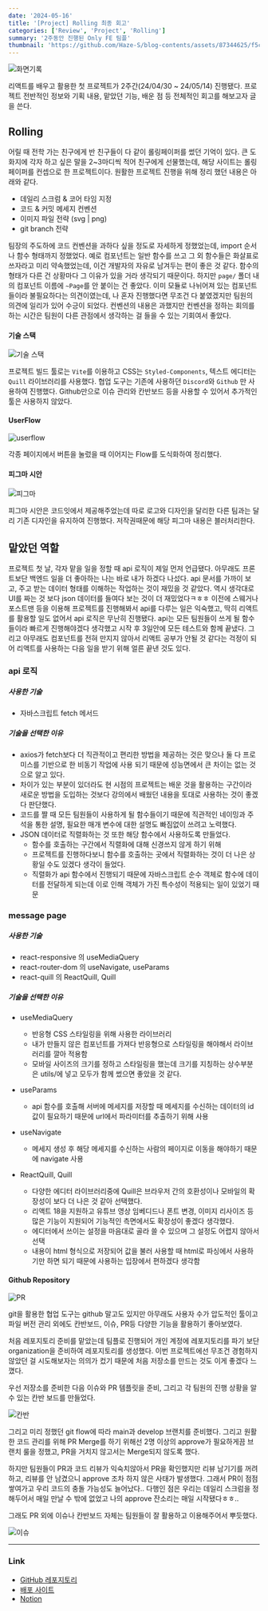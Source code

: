```yaml
---
date: '2024-05-16'
title: '[Project] Rolling 최종 회고'
categories: ['Review', 'Project', 'Rolling']
summary: '2주동안 진행된 Only FE 팀플'
thumbnail: 'https://github.com/Haze-S/blog-contents/assets/87344625/f5c72814-b435-4565-83b1-ed87b535aaae'
---
```


![화면기록](https://github.com/Haze-S/blog-contents/assets/87344625/469976fe-9d0d-4147-be19-bf1cfc9bc4b6)

리액트를 배우고 활용한 첫 프로젝트가 2주간(24/04/30 ~ 24/05/14) 진행됐다. 프로젝트 전반적인 정보와 기획 내용, 맡았던 기능, 배운 점 등 전체적인 회고를 해보고자 글을 쓴다.

## Rolling

어릴 때 전학 가는 친구에게 반 친구들이 다 같이 롤링페이퍼를 썼던 기억이 있다. 큰 도화지에 각자 하고 싶은 말을 2~3마디씩 적어 친구에게 선물했는데, 해당 사이트는 롤링페이퍼를 컨셉으로 한 프로젝트이다.
원활한 프로젝트 진행을 위해 정리 했던 내용은 아래와 같다.

- 데일리 스크럼 & 코어 타임 지정
- 코드 & 커밋 메세지 컨벤션
- 이미지 파일 전략 (svg | png)
- git branch 전략

팀장의 주도하에 코드 컨벤션을 과하다 싶을 정도로 자세하게 정했었는데, import 순서나 함수 형태까지 정했었다. 예로 컴포넌트는 일반 함수를 쓰고 그 외 함수들은 화살표로 쓰자라고 미리 약속했었는데, 이건 개발자의 자유로 남겨두는 편이 좋은 것 같다. 함수의 형태가 다른 건 상황마다 그 이유가 있을 거라 생각되기 때문이다.
하지만 `page/` 폴더 내의 컴포넌트 이름에 `~Page`를 안 붙이는 건 좋았다. 이미 모듈로 나뉘어져 있는 컴포넌트들이라 불필요하다는 의견이였는데, 나 혼자 진행했다면 무조건 다 붙였겠지만 팀원의 의견에 일리가 있어 수긍이 되었다. 컨벤션의 내용은 과했지만 컨벤션을 정하는 회의를 하는 시간은 팀원이 다른 관점에서 생각하는 걸 들을 수 있는 기회여서 좋았다.

#### 기술 스택

![기술 스택](https://github.com/Haze-S/blog-contents/assets/87344625/9b752839-f3d1-4e32-b054-0e22cb90f4ce)

프로젝트 빌드 툴로는 `Vite`를 이용하고 CSS는 `Styled-Components`, 텍스트 에디터는 `Quill` 라이브러리를 사용했다. 협업 도구는 기존에 사용하던 `Discord`와 `Github` 만 사용하여 진행했다. Github만으로 이슈 관리와 칸반보드 등을 사용할 수 있어서 추가적인 툴은 사용하지 않았다.

#### UserFlow

![userflow](https://github.com/Haze-S/blog-contents/assets/87344625/4bd4102d-a7e2-4ed9-ae96-a71443f4fdde)

각종 페이지에서 버튼을 눌렀을 때 이어지는 Flow를 도식화하여 정리했다.

#### 피그마 시안

![피그마](https://github.com/Haze-S/blog-contents/assets/87344625/47a24cb1-9a52-4b34-a894-b1f24e7057a3)

피그마 시안은 코드잇에서 제공해주었는데 따로 로고와 디자인을 달리한 다른 팀과는 달리 기존 디자인을 유지하여 진행했다. 저작권때문에 해당 피그마 내용은 블러처리한다.

## 맡았던 역할

프로젝트 첫 날, 각자 맡을 일을 정할 때 api 로직이 제일 먼저 언급됐다. 아무래도 프론트보단 백엔드 일을 더 좋아하는 나는 바로 내가 하겠다 나섰다. api 문서를 가까이 보고, 주고 받는 데이터 형태를 이해하는 작업하는 것이 재밌을 것 같았다. 역시 생각대로 UI를 짜는 것 보다 json 데이터를 들여다 보는 것이 더 재밌었다ㅋㅎㅎ 이전에 스웨거나 포스트맨 등을 이용해 프로젝트를 진행해봐서 api를 다루는 일은 익숙했고, 딱히 리액트를 활용할 일도 없어서 api 로직은 무난히 진행됐다.
api는 모든 팀원들이 쓰게 될 함수들이라 빠르게 진행해야겠다 생각했고 시작 후 3일안에 모든 테스트와 함께 끝냈다. 그리고 아무래도 컴포넌트를 전혀 만지지 않아서 리액트 공부가 안될 것 같다는 걱정이 되어 리액트를 사용하는 다음 일을 받기 위해 얼른 끝낸 것도 있다.

### api 로직

##### 사용한 기술

- 자바스크립트 fetch 메서드

##### 기술을 선택한 이유

- axios가 fetch보다 더 직관적이고 편리한 방법을 제공하는 것은 맞으나 둘 다 프로미스를 기반으로 한 비동기 작업에 사용 되기 때문에 성능면에서 큰 차이는 없는 것으로 알고 있다.
- 차이가 있는 부분이 있더라도 현 시점의 프로젝트는 배운 것을 활용하는 구간이라 새로운 방법을 도입하는 것보다 강의에서 배웠던 내용을 토대로 사용하는 것이 좋겠다 판단했다.
- 코드를 짤 때 모든 팀원들이 사용하게 될 함수들이기 때문에 직관적인 네이밍과 주석을 통한 설명, 필요한 매개 변수에 대한 설명도 빠짐없이 쓰려고 노력했다.
- JSON 데이터로 직렬화하는 것 또한 해당 함수에서 사용하도록 만들었다.
  - 함수를 호출하는 구간에서 직렬화에 대해 신경쓰지 않게 하기 위해
  - 프로젝트를 진행하다보니 함수를 호출하는 곳에서 직렬화하는 것이 더 나은 상황일 수도 있겠다 생각이 들었다.
  - 직렬화가 api 함수에서 진행되기 때문에 자바스크립트 순수 객체로 함수에 데이터를 전달하게 되는데 이로 인해 객체가 가진 특수성이 적용되는 일이 있었기 때문

### message page

##### 사용한 기술

- react-responsive 의 useMediaQuery
- react-router-dom 의 useNavigate, useParams
- react-quill 의 ReactQuill, Quill

##### 기술을 선택한 이유

- useMediaQuery

  - 반응형 CSS 스타일링을 위해 사용한 라이브러리
  - 내가 만들지 않은 컴포넌트를 가져다 반응형으로 스타일링을 해야해서 라이브러리를 깔아 적용함
  - 모바일 사이즈의 크기를 정하고 스타일링을 했는데 크기를 지칭하는 상수부분은 utils/에 넣고 모두가 함께 썼으면 좋았을 것 같다.

- useParams

  - api 함수를 호출해 서버에 메세지를 저장할 때 메세지를 수신하는 데이터의 id값이 필요하기 때문에 url에서 파라미터를 추출하기 위해 사용

- useNavigate

  - 메세지 생성 후 해당 메세지를 수신하는 사람의 페이지로 이동을 해야하기 때문에 navigate 사용

- ReactQuill, Quill
  - 다양한 에디터 라이브러리중에 Quill은 브라우저 간의 호환성이나 모바일의 확장성이 보다 더 나은 것 같아 선택했다.
  - 리액트 18을 지원하고 유튜브 영상 임베디드나 폰트 변경, 이미지 리사이즈 등 많은 기능이 지원되어 기능적인 측면에서도 확장성이 좋겠다 생각했다.
  - 에디터에서 쓰이는 설정을 마음대로 골라 쓸 수 있으며 그 설정도 어렵지 않아서 선택
  - 내용이 html 형식으로 저장되어 값을 불러 사용할 때 html로 파싱에서 사용하기만 하면 되기 때문에 사용하는 입장에서 편하겠다 생각함

#### Github Repository

![PR](https://github.com/Haze-S/blog-contents/assets/87344625/9fd8fb1c-58c1-44d9-95de-875044907328)

git을 활용한 협업 도구는 github 말고도 있지만 아무래도 사용자 수가 압도적인 툴이고 파일 버전 관리 외에도 칸반보드, 이슈, PR등 다양한 기능을 활용하기 좋아보였다.

처음 레포지토리 준비를 맡았는데 팀플로 진행되어 개인 계정에 레포지토리를 파기 보단 organization을 준비하여 레포지토리를 생성했다. 이번 프로젝트에선 무조건 경험하지 않았던 걸 시도해보자는 의의가 컸기 때문에 처음 저장소를 만드는 것도 이게 좋겠다 느꼈다.

우선 저장소를 준비한 다음 이슈와 PR 템플릿을 준비, 그리고 각 팀원의 진행 상황을 알 수 있는 칸반 보드를 만들었다.

![칸반](https://github.com/Haze-S/blog-contents/assets/87344625/565ffa33-2bca-4086-b1a1-ab00b8e47b57)

그리고 미리 정했던 git flow에 따라 main과 develop 브랜치를 준비했다. 그리고 원활한 코드 관리를 위해 PR Merge를 하기 위해선 2명 이상의 approve가 필요하게끔 브랜치 룰을 정했고, PR을 거치지 않고서는 Merge되지 않도록 했다.

하지만 팀원들이 PR과 코드 리뷰가 익숙치않아서 PR을 확인했지만 리뷰 남기기를 꺼려하고, 리뷰를 안 남겼으니 approve 조차 하지 않은 사태가 발생했다. 그래서 PR이 점점 쌓여가고 우리 코드의 충돌 가능성도 늘어났다.. 다행인 점은 우리는 데일리 스크럼을 정해두어서 매일 만날 수 밖에 없었고 나의 approve 잔소리는 매일 시작됐다ㅎㅎ..

그래도 PR 외에 이슈나 칸반보드 자체는 팀원들이 잘 활용하고 이용해주어서 뿌듯했다.

![이슈](https://github.com/Haze-S/blog-contents/assets/87344625/7e96048a-3860-4939-9577-752346360137)

---

### Link

- [GitHub 레포지토리](https://github.com/part2-8team/Rolling)
- [배포 사이트](https://rolling-hxd1.vercel.app/)
- [Notion](https://flint-spark-534.notion.site/part2-8-349e36971d49473e8d2f44ab9137f6ed?pvs=4)
